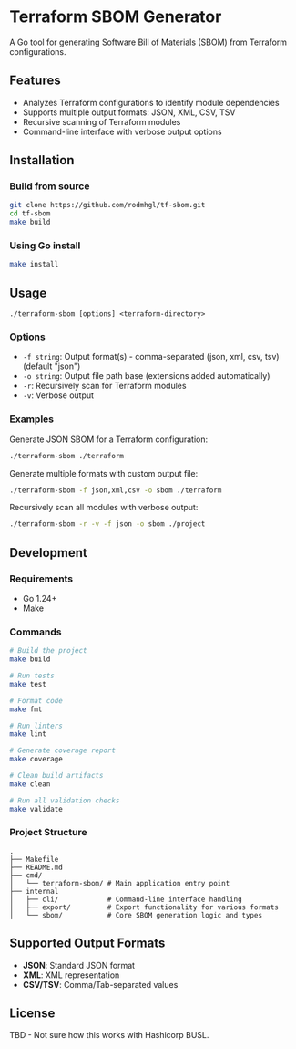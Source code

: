 # Terraform SBOM Generator

A Go tool for generating Software Bill of Materials (SBOM) from Terraform configurations.

## Features

- Analyzes Terraform configurations to identify module dependencies
- Supports multiple output formats: JSON, XML, CSV, TSV
- Recursive scanning of Terraform modules
- Command-line interface with verbose output options

## Installation

### Build from source

```bash
git clone https://github.com/rodmhgl/tf-sbom.git
cd tf-sbom
make build
```

### Using Go install

```bash
make install
```

## Usage

```
./terraform-sbom [options] <terraform-directory>
```

### Options

- `-f string`: Output format(s) - comma-separated (json, xml, csv, tsv) (default "json")
- `-o string`: Output file path base (extensions added automatically)
- `-r`: Recursively scan for Terraform modules
- `-v`: Verbose output

### Examples

Generate JSON SBOM for a Terraform configuration:
```bash
./terraform-sbom ./terraform
```

Generate multiple formats with custom output file:
```bash
./terraform-sbom -f json,xml,csv -o sbom ./terraform
```

Recursively scan all modules with verbose output:
```bash
./terraform-sbom -r -v -f json -o sbom ./project
```

## Development

### Requirements

- Go 1.24+
- Make

### Commands

```bash
# Build the project
make build

# Run tests
make test

# Format code
make fmt

# Run linters
make lint

# Generate coverage report
make coverage

# Clean build artifacts
make clean

# Run all validation checks
make validate
```

### Project Structure

```
.
├── Makefile
├── README.md
├── cmd/
│   └── terraform-sbom/ # Main application entry point
├── internal
│   ├── cli/            # Command-line interface handling
│   ├── export/         # Export functionality for various formats
│   └── sbom/           # Core SBOM generation logic and types
```

## Supported Output Formats

- **JSON**: Standard JSON format
- **XML**: XML representation
- **CSV/TSV**: Comma/Tab-separated values

## License

TBD - Not sure how this works with Hashicorp BUSL. 